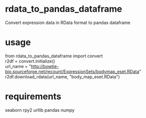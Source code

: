# rdata_to_pandas_dataframe
Convert expression data in RData format to pandas dataframe

# usage
from rdata_to_pandas_dataframe import convert  
r2df = convert.Initialize()  
url_name = "http://bowtie-bio.sourceforge.net/recount/ExpressionSets/bodymap_eset.RData"  
r2df.download_rdata(url_name, "body_map_eset.RData")  

# requirements
seaborn
rpy2
urllib
pandas
numpy
